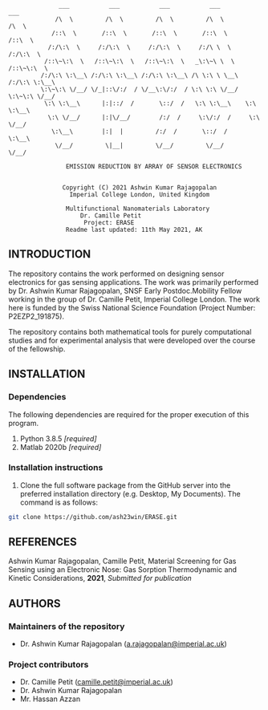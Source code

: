 			      ___           ___           ___           ___           ___     
			     /\  \         /\  \         /\  \         /\  \         /\  \    
			    /::\  \       /::\  \       /::\  \       /::\  \       /::\  \   
			   /:/\:\  \     /:/\:\  \     /:/\:\  \     /:/\ \  \     /:/\:\  \  
			  /::\~\:\  \   /::\~\:\  \   /::\~\:\  \   _\:\~\ \  \   /::\~\:\  \ 
			 /:/\:\ \:\__\ /:/\:\ \:\__\ /:/\:\ \:\__\ /\ \:\ \ \__\ /:/\:\ \:\__\
			 \:\~\:\ \/__/ \/_|::\/:/  / \/__\:\/:/  / \:\ \:\ \/__/ \:\~\:\ \/__/
			  \:\ \:\__\      |:|::/  /       \::/  /   \:\ \:\__\    \:\ \:\__\  
			   \:\ \/__/      |:|\/__/        /:/  /     \:\/:/  /     \:\ \/__/  
			    \:\__\        |:|  |         /:/  /       \::/  /       \:\__\    
			     \/__/         \|__|         \/__/         \/__/         \/__/    

			     	EMISSION REDUCTION BY ARRAY OF SENSOR ELECTRONICS
                               

				   Copyright (C) 2021 Ashwin Kumar Rajagopalan
				     Imperial College London, United Kingdom

				    Multifunctional Nanomaterials Laboratory
 						Dr. Camille Petit
 						 Project: ERASE 
				    Readme last updated: 11th May 2021, AK

## INTRODUCTION
The repository contains the work performed on designing sensor electronics for gas sensing applications. The work was primarily performed by Dr. Ashwin Kumar Rajagopalan, SNSF Early Postdoc.Mobility Fellow working in the group of Dr. Camille Petit, Imperial College London. The work here is funded by the Swiss National Science Foundation (Project Number: P2EZP2_191875).

The repository contains both mathematical tools for purely computational studies and for experimental analysis that were developed over the course of the fellowship.

## INSTALLATION

### Dependencies

The following dependencies are required for the proper execution of this program.

1. Python 3.8.5 *[required]*
2. Matlab 2020b *[required]*


### Installation instructions

1. Clone the full software package from the GitHub server into the preferred installation directory (e.g. Desktop, My Documents). The command is as follows:
```sh
git clone https://github.com/ash23win/ERASE.git

```

## REFERENCES
 

Ashwin Kumar Rajagopalan, Camille Petit, Material Screening for Gas Sensing using an Electronic Nose: Gas Sorption Thermodynamic and Kinetic Considerations, **2021**, *Submitted for publication*

## AUTHORS

### Maintainers of the repository
* Dr. Ashwin Kumar Rajagopalan (a.rajagopalan@imperial.ac.uk)

### Project contributors
* Dr. Camille Petit (camille.petit@imperial.ac.uk)
* Dr. Ashwin Kumar Rajagopalan
* Mr. Hassan Azzan